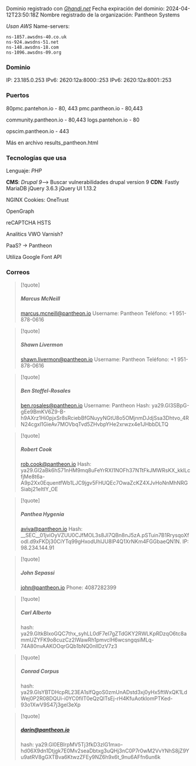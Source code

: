 Dominio registrado con *[Ghandi.net](https://www.gandi.net/en-US)*
Fecha expiración del dominio: 2024-04-12T23:50:18Z
Nombre registrado de la organización: Pantheon Systems

*Usan AWS*
Name-servers:

```
ns-1857.awsdns-40.co.uk
ns-924.awsdns-51.net
ns-148.awsdns-18.com
ns-1096.awsdns-09.org
```

### Dominio

IP: 23.185.0.253
IPv6: 2620:12a:8000::253
IPv6: 2620:12a:8001::253

### Puertos

80pmc.pantehon.io - 80, 443
pmc.pantheon.io - 80,443

community.pantheon.io - 80,443
logs.pantehon.io - 80

opscim.pantheon.io - 443

Más en archivo results_pantheon.html

### Tecnologías que usa
Lenguaje: *PHP*

**CMS**: *Drupal 9*--> Buscar vulnerabilidades drupal version 9
**CDN**: Fastly
MariaDB
jQuery 3.6.3
jQuery UI 1.13.2

NGINX
Cookies: OneTrust

OpenGraph

reCAPTCHA
HSTS

Analítics VWO
Varnish?

PaaS? -> Pantheon

Utiliza Google Font API

### Correos
> [!quote] 
> ##### Marcus McNeill
> marcus.mcneill@pantheon.io
> Username: Pantheon
> Teléfono:  +1 951-878-0616

> [!quote] 
> ##### Shawn Livermon
> shawn.livermon@pantheon.io
> Username: Pantheon
> Teléfono:  +1 951-878-0616

> [!quote] 
> ##### Ben Stoffel-Rosales
> ben.rosales@pantheon.io
> Username: Pantheon
> Hash: ya29.Gl3SBpG-gEe9BmKV6Z9-B-h9AXrz1Hi0pjxSr8sRciebBfGNuyyNGtU8o5OMjnmDJdjSsa3Dhtvo_4RN24cgxl1GieAv7MOVbqTvd5ZHvbpYHe2xrwzx4e1JHbbDLTQ

> [!quote] 
> ##### Robert Cook
> rob.cook@pantheon.io
> Hash: ya29.Gl2aBk6hS71nHM9mq8uFeYrRXI1NOFh37NTtFkJMWRsKX_kklLcfjMe8t6a-A9p2Xx0EquentfWb1LJC9jgv5FHUQEc7OwaZcKZ4XJvHoNnMhNRGSiabj21eItIY_OE

> [!quote] 
> ##### Panthea Hygenia
> aviva@pantheon.io
> Hash: \_\_SEC\_\_01jviOyVZUU0CJfMOL3s8JI7QBn8nJ5zA.pSTuin7B1RrysqoXfodl.d9xFKDj30CiYTq99gHxodUhlJU8lP4Q1XrNKm4FGGbaeQN1N.
> IP: 98.234.144.91


> [!quote] 
> ##### John Sepassi
> john@pantheon.io
> Phone: 4087282399

> [!quote] 
> ##### Carl Alberto
> hash: ya29.GltkBlxoGQC7thx_syhLL0dF7eI7gZTdGKY2RWLKpRDzqO6tc8ammUZYFK9o8cuzCz2IWawRh1pmvclH6wcsngqsiMLq-74A80nvAAKOOqrGQb1bNQ0nlIDzV7z3

> [!quote] 
> ##### Conrad Corpus
> hash: ya29.GlsYBTDHcpRL23EA1slfQgoS0zmUnADstd3xj0yHx5ftWxQK1LdWej0P2R08DQUi-i0YC0filT0eQzQlTsEj-rH4KfuAotklomPTKed-93o1XwV9S47j3gel3eXp
>

> [!quote] 
> ##### darin@pantheon.io
> hash: ya29.Gl0EBlrpMV5Tj3fkD3zlG1mxo-hd06X9dn1Dtjgk7E0Mv2seaDbtxg3uQHj3nC0P7r0wM2VvYNhS8jZ9Yu9atRV8gGXTBva6KtwzZFEy9NZ6h9x6t_9nu6AFfn6un6k


